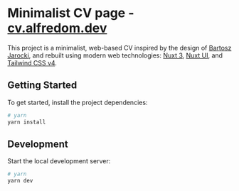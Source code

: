 # Minimalist CV page - [cv.alfredom.dev](https://cv.alfredom.dev)

This project is a minimalist, web-based CV inspired by the design
of [Bartosz Jarocki](https://github.com/BartoszJarocki/cv), and rebuilt using modern web
technologies: [Nuxt 3](https://nuxt.com/), [Nuxt UI](https://ui.nuxt.com/),
and [Tailwind CSS v4](https://tailwindcss.com/).

## Getting Started

To get started, install the project dependencies:

```bash
# yarn
yarn install
```

## Development

Start the local development server:

```bash
# yarn
yarn dev
```
